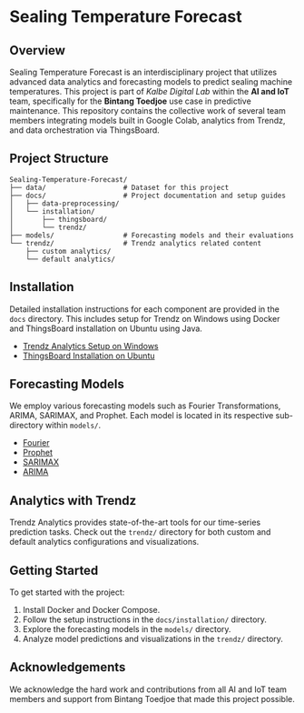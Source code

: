# Sealing Temperature Forecast

## Overview

Sealing Temperature Forecast is an interdisciplinary project that utilizes advanced data analytics and forecasting models to predict sealing machine temperatures. This project is part of *Kalbe Digital Lab* within the **AI and IoT** team, specifically for the **Bintang Toedjoe** use case in predictive maintenance. This repository contains the collective work of several team members integrating models built in Google Colab, analytics from Trendz, and data orchestration via ThingsBoard.

## Project Structure

```plaintext
Sealing-Temperature-Forecast/
├── data/                   # Dataset for this project
├── docs/                   # Project documentation and setup guides
│   ├── data-preprocessing/
│   └── installation/
│       ├── thingsboard/
│       └── trendz/
├── models/                 # Forecasting models and their evaluations
└── trendz/                 # Trendz analytics related content
    ├── custom analytics/
    └── default analytics/
```

## Installation

Detailed installation instructions for each component are provided in the `docs` directory. This includes setup for Trendz on Windows using Docker and ThingsBoard installation on Ubuntu using Java.

- [Trendz Analytics Setup on Windows](docs/installation/trendz/Trendz-Installations.md)
- [ThingsBoard Installation on Ubuntu](docs/installation/thingsboard/ThingsBoard-Installation.md)

## Forecasting Models

We employ various forecasting models such as Fourier Transformations, ARIMA, SARIMAX, and Prophet. Each model is located in its respective sub-directory within `models/`.

- [Fourier](models/fourier.ipynb)
- [Prophet](models/prophet.ipynb)
- [SARIMAX](models/sarimax.ipynb)
- [ARIMA](models/arima.ipynb)

## Analytics with Trendz

Trendz Analytics provides state-of-the-art tools for our time-series prediction tasks. Check out the `trendz/` directory for both custom and default analytics configurations and visualizations.

## Getting Started

To get started with the project:

1. Install Docker and Docker Compose.
2. Follow the setup instructions in the `docs/installation/` directory.
3. Explore the forecasting models in the `models/` directory.
4. Analyze model predictions and visualizations in the `trendz/` directory.

## Acknowledgements

We acknowledge the hard work and contributions from all AI and IoT team members and support from Bintang Toedjoe that made this project possible.
